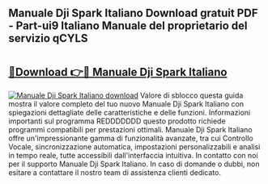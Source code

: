 ## Manuale Dji Spark Italiano Download gratuit PDF - Part-ui9 Italiano Manuale del proprietario del servizio qCYLS

# <h2><a href="http://dfev04b.blite.top/?on=Manuale+Dji+Spark+Italiano">🔗Download 👉🔴 Manuale Dji Spark Italiano</a></h2>

[![Manuale Dji Spark Italiano download](https://i.imgur.com/lujVjoI.png)](http://dfev04b.blite.top/?on=Manuale+Dji+Spark+Italiano)
Valore di sblocco questa guida mostra il valore completo del tuo nuovo Manuale Dji Spark Italiano con spiegazioni dettagliate delle caratteristiche e delle funzioni. Informazioni importanti sul programma REDDDDDDD questo prodotto richiede programmi compatibili per prestazioni ottimali. Manuale Dji Spark Italiano offre un'impressionante gamma di funzionalità avanzate, tra cui Controllo Vocale, sincronizzazione automatica, impostazioni personalizzabili e analisi in tempo reale, tutte accessibili dall'interfaccia intuitiva. In contatto con noi per il supporto Manuale Dji Spark Italiano. In caso di domande o dubbi, non esitare a contattare il nostro team di assistenza clienti dedicato.
